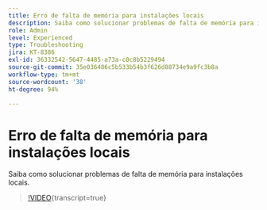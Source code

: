 ```yaml
---
title: Erro de falta de memória para instalações locais
description: Saiba como solucionar problemas de falta de memória para instalações locais.
role: Admin
level: Experienced
type: Troubleshooting
jira: KT-8386
exl-id: 36332542-5647-4485-a73a-c0c8b5229494
source-git-commit: 35e036486c5b533b54b3f626d88734e9a9fc3b8a
workflow-type: tm+mt
source-wordcount: '38'
ht-degree: 94%

---
```


# Erro de falta de memória para instalações locais

Saiba como solucionar problemas de falta de memória para instalações locais.

>[!VIDEO](https://video.tv.adobe.com/v/335891?quality=12&learn=on){transcript=true}
